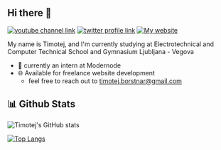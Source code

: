 ## Hi there 👋

[![youtube channel link](https://img.shields.io/badge/YouTube-FF0000?style=for-the-badge&logo=youtube&logoColor=white)](https://www.youtube.com/@Sp4rkXy)
[![twitter profile link](https://img.shields.io/badge/Twitter-1DA1F2?style=for-the-badge&logo=twitter&logoColor=white)](https://x.com/SparkOW3)
[![My website](https://img.shields.io/badge/Google%20Chrome-4285F4?logo=GoogleChrome&logoColor=white)](https://timotejborstnar.com/)

My name is Timotej, and I'm currently studying at Electrotechnical and Computer Technical School and Gymnasium Ljubljana - Vegova

- 🏢 currently an intern at Modernode
- 🌐 Available for freelance website development
  - feel free to reach out to timotej.borstnar@gmail.com

## 📊 Github Stats

![Timotej's GitHub stats](https://github-readme-stats.vercel.app/api?username=SparkOW511&theme=ayu-mirage&show_icons=true)

[![Top Langs](https://github-readme-stats.vercel.app/api/top-langs/?username=SparkOW511&theme=ayu-mirage&show_icons=true)](https://github.com/anuraghazra/github-readme-stats)







